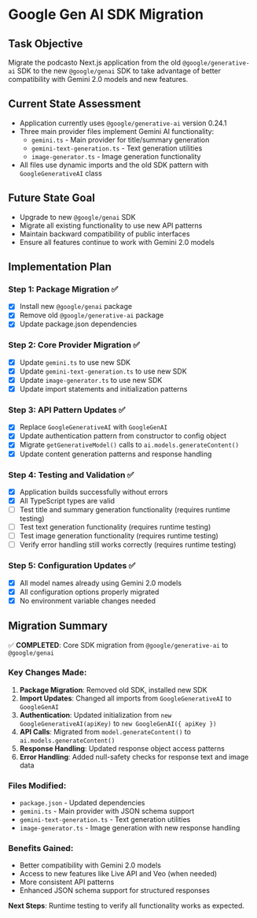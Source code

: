 # Google Gen AI SDK Migration

## Task Objective
Migrate the podcasto Next.js application from the old `@google/generative-ai` SDK to the new `@google/genai` SDK to take advantage of better compatibility with Gemini 2.0 models and new features.

## Current State Assessment
- Application currently uses `@google/generative-ai` version 0.24.1
- Three main provider files implement Gemini AI functionality:
  - `gemini.ts` - Main provider for title/summary generation
  - `gemini-text-generation.ts` - Text generation utilities
  - `image-generator.ts` - Image generation functionality
- All files use dynamic imports and the old SDK pattern with `GoogleGenerativeAI` class

## Future State Goal
- Upgrade to new `@google/genai` SDK
- Migrate all existing functionality to use new API patterns
- Maintain backward compatibility of public interfaces
- Ensure all features continue to work with Gemini 2.0 models

## Implementation Plan

### Step 1: Package Migration ✅
- [x] Install new `@google/genai` package
- [x] Remove old `@google/generative-ai` package
- [x] Update package.json dependencies

### Step 2: Core Provider Migration ✅
- [x] Update `gemini.ts` to use new SDK
- [x] Update `gemini-text-generation.ts` to use new SDK
- [x] Update `image-generator.ts` to use new SDK
- [x] Update import statements and initialization patterns

### Step 3: API Pattern Updates ✅
- [x] Replace `GoogleGenerativeAI` with `GoogleGenAI`
- [x] Update authentication pattern from constructor to config object
- [x] Migrate `getGenerativeModel()` calls to `ai.models.generateContent()`
- [x] Update content generation patterns and response handling

### Step 4: Testing and Validation ✅
- [x] Application builds successfully without errors
- [x] All TypeScript types are valid
- [ ] Test title and summary generation functionality (requires runtime testing)
- [ ] Test text generation functionality (requires runtime testing)
- [ ] Test image generation functionality (requires runtime testing)
- [ ] Verify error handling still works correctly (requires runtime testing)

### Step 5: Configuration Updates ✅
- [x] All model names already using Gemini 2.0 models
- [x] All configuration options properly migrated
- [x] No environment variable changes needed

## Migration Summary

✅ **COMPLETED**: Core SDK migration from `@google/generative-ai` to `@google/genai`

### Key Changes Made:
1. **Package Migration**: Removed old SDK, installed new SDK
2. **Import Updates**: Changed all imports from `GoogleGenerativeAI` to `GoogleGenAI`
3. **Authentication**: Updated initialization from `new GoogleGenerativeAI(apiKey)` to `new GoogleGenAI({ apiKey })`
4. **API Calls**: Migrated from `model.generateContent()` to `ai.models.generateContent()`
5. **Response Handling**: Updated response object access patterns
6. **Error Handling**: Added null-safety checks for response text and image data

### Files Modified:
- `package.json` - Updated dependencies
- `gemini.ts` - Main provider with JSON schema support
- `gemini-text-generation.ts` - Text generation utilities
- `image-generator.ts` - Image generation with new response handling

### Benefits Gained:
- Better compatibility with Gemini 2.0 models
- Access to new features like Live API and Veo (when needed)
- More consistent API patterns
- Enhanced JSON schema support for structured responses

**Next Steps**: Runtime testing to verify all functionality works as expected. 